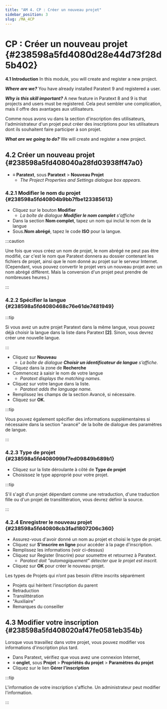 ```yaml
---
title: "AM 4. CP : Créer un nouveau projet"
sidebar_position: 3
slug: /MA_4CP
---
```


# **CP : Créer un nouveau projet** {#238598a5fd4080d28e44d73f28d5b402}

**4.1 Introduction** In this module, you will create and register a new project.

_**Where are we?**_  You have already installed Paratext 9 and registered a user.

_**Why is this skill important?**_  A new feature in Paratext 8 and 9 is that projects and users must be registered. Cela peut sembler une complication, mais il offre des avantages aux utilisateurs.

Comme nous avons vu dans la section d'inscription des utilisateurs, l'administrateur d'un projet peut créer des inscriptions pour les utilisateurs dont ils souhaitent faire participer à son projet.

_**What are we going to do?**_  We will create and register a new project.

## **4.2 Créer un nouveau projet** {#238598a5fd408040a28fd03938ff47a0}

- **≡ Paratext**, sous **Paratext** > **Nouveau Projet**
    - _The Project Properties and Settings dialogue box appears._

### **4.2.1 Modifier le nom du projet** {#238598a5fd40804b9bb7fbe123385613}

- Cliquez sur le bouton **Modifier**
    - _La boîte de dialogue **Modifier le nom complet** s'affiche_
- Dans la section **Nom complet**, tapez un nom qui inclut le nom de la langue
- Sous.**Nom abrégé**, tapez le code **ISO** pour la langue.

:::caution

Une fois que vous créez un nom de projet, le nom abrégé ne peut pas être modifié, car c'est le nom que Paratext donnera au dossier contenant les fichiers de projet, ainsi que le nom donné au projet sur le serveur Internet. (Cependant, vous pouvez convertir le projet vers un nouveau projet avec un nom abrégé diffèrent. Mais la conversion d'un projet peut prendre de nombreuses heures.)

:::

### **4.2.2 Spécifier la langue** {#238598a5fd4080468c76e61de7481949}

:::tip

Si vous avez un autre projet Paratext dans la même langue, vous pouvez déjà choisir la langue dans la liste dans Paratext **[2]**. Sinon, vous devrez créer une nouvelle langue.

:::

- Cliquez sur **Nouveau**
    - _La boîte de dialogue **Choisir un identificateur de langue** s’affiche_.
- Cliquez dans la zone de **Recherche**
- Commencez à saisir le nom de votre langue
    - _Paratext displays the matching names._
- Cliquez sur votre langue dans la liste.
    - _Paratext adds the language name._
- Remplissez les champs de la section Avancé, si nécessaire.
- Cliquez sur **OK**.

:::tip

Vous pouvez également spécifier des informations supplémentaires si nécessaire dans la section "avancé" de la boîte de dialogue des paramètres de langue.

:::

### **4.2.3 Type de projet** {#238598a5fd408099bf7ed09849b689b1}

- Cliquez sur la liste déroulante à côté de **Type de projet**
- Choisissez le type approprié pour votre projet.

:::tip

S'il s'agit d'un projet dépendant comme une retraduction, d'une traduction fille ou d'un projet de translittération, vous devrez définir la source.

:::

### **4.2.4 Enregistrer le nouveau projet** {#238598a5fd40808cb3fad1807206c360}

- Assurez-vous d'avoir donné un nom au projet et choisi le type de projet.
- Cliquez sur **S'inscrire en ligne** pour accéder à la page d'inscription.
- Remplissez les informations (voir ci-dessus)
- Cliquez sur Register (Inscrire) pour soumettre et retournez à Paratext.
    - _Paratext doit "automagiquement" détecter que le projet est inscrit._
- Cliquez sur **OK** pour créer le nouveau projet.

Les types de Projets qui n’ont pas besoin d’être inscrits séparément

- Projets qui héritent l’inscription du parent
- Retraduction
- Translittération
- "Auxiliaire"
- Remarques du conseiller

## **4.3 Modifier votre inscription** {#238598a5fd408020af47fe0581eb354b}

Lorsque vous travaillez dans votre projet, vous pouvez modifier vos informations d'inscription plus tard.

- Dans Paratext, vérifiez que vous avez une connexion Internet,
- **≡ onglet**, sous **Projet** &gt; **Propriétés du projet** &gt; **Paramètres du projet**
- Cliquez sur le lien **Gérer l'inscription**

:::tip

L'information de votre inscription s'affiche. Un administrateur peut modifier l'information.

:::



